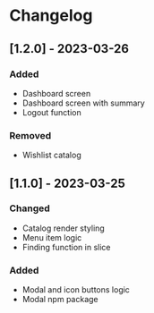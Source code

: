 # Changelog

## [1.2.0] - 2023-03-26

### Added

- Dashboard screen
- Dashboard screen with summary
- Logout function

### Removed

- Wishlist catalog

## [1.1.0] - 2023-03-25

### Changed

- Catalog render styling
- Menu item logic
- Finding function in slice

### Added

- Modal and icon buttons logic
- Modal npm package
